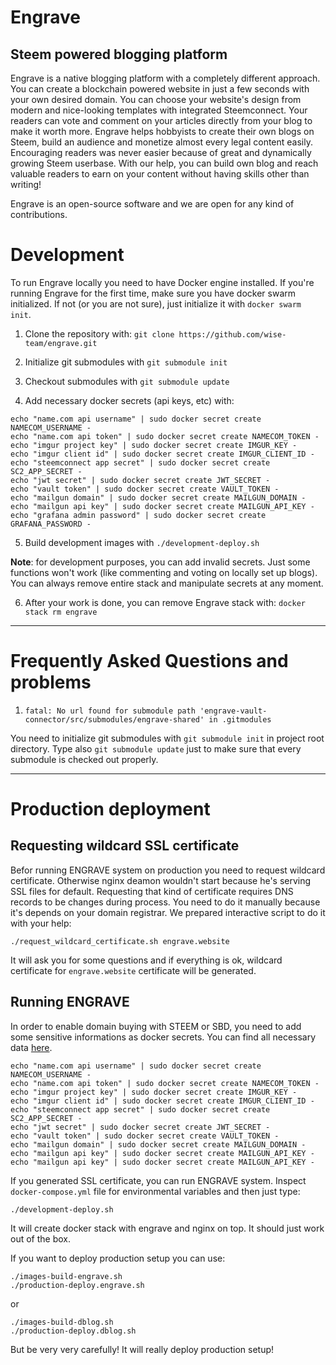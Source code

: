 # Engrave

## Steem powered blogging platform

Engrave is a native blogging platform with a completely different approach. You can create a blockchain powered website in just a few seconds with your own desired domain. You can choose your website's design from modern and nice-looking templates with integrated Steemconnect. Your readers can vote and comment on your articles directly from your blog to make it worth more. Engrave helps hobbyists to create their own blogs on Steem, build an audience and monetize almost every legal content easily. Encouraging readers was never easier because of great and dynamically growing Steem userbase. With our help, you can build own blog and reach valuable readers to earn on your content without having skills other than writing!

Engrave is an open-source software and we are open for any kind of contributions. 

# Development

To run Engrave locally you need to have Docker engine installed. If you're running Engrave for the first time, make sure you have docker swarm initialized. If not (or you are not sure), just initialize it with `docker swarm init`.

1. Clone the repository with: `git clone https://github.com/wise-team/engrave.git`

2. Initialize git submodules with `git submodule init`

3. Checkout submodules with `git submodule update`

4. Add necessary docker secrets (api keys, etc) with:

```
echo "name.com api username" | sudo docker secret create NAMECOM_USERNAME -
echo "name.com api token" | sudo docker secret create NAMECOM_TOKEN -
echo "imgur project key" | sudo docker secret create IMGUR_KEY -
echo "imgur client id" | sudo docker secret create IMGUR_CLIENT_ID -
echo "steemconnect app secret" | sudo docker secret create SC2_APP_SECRET -
echo "jwt secret" | sudo docker secret create JWT_SECRET -
echo "vault token" | sudo docker secret create VAULT_TOKEN -
echo "mailgun domain" | sudo docker secret create MAILGUN_DOMAIN -
echo "mailgun api key" | sudo docker secret create MAILGUN_API_KEY -
echo "grafana admin password" | sudo docker secret create GRAFANA_PASSWORD -
```

5. Build development images with `./development-deploy.sh`

**Note**: for development purposes, you can add invalid secrets. Just some functions won't work (like commenting and voting on locally set up blogs). You can always remove entire stack and manipulate secrets at any moment.

6. After your work is done, you can remove Engrave stack with: `docker stack rm engrave`

***

# Frequently Asked Questions and problems

1. ```fatal: No url found for submodule path 'engrave-vault-connector/src/submodules/engrave-shared' in .gitmodules```
 
You need to initialize git submodules with `git submodule init` in project root directory. Type also `git submodule update` just to make sure that every submodule is checked out properly.

***

# Production deployment

## Requesting wildcard SSL certificate

Befor running ENGRAVE system on production you need to request wildcard certificate. Otherwise nginx deamon wouldn't start because he's serving SSL files for default. Requesting that kind of certificate requires DNS records to be changes during process. You need to do it manually because it's depends on your domain registrar. We prepared interactive script to do it with your help:

`./request_wildcard_certificate.sh engrave.website`

It will ask you for some questions and if everything is ok, wildcard certificate for `engrave.website` certificate will be generated.

## Running ENGRAVE

In order to enable domain buying with STEEM or SBD, you need to add some sensitive informations as docker secrets. You can find all necessary data [here](https://www.name.com/account/settings/api).

```
echo "name.com api username" | sudo docker secret create NAMECOM_USERNAME -
echo "name.com api token" | sudo docker secret create NAMECOM_TOKEN -
echo "imgur project key" | sudo docker secret create IMGUR_KEY -
echo "imgur client id" | sudo docker secret create IMGUR_CLIENT_ID -
echo "steemconnect app secret" | sudo docker secret create SC2_APP_SECRET -
echo "jwt secret" | sudo docker secret create JWT_SECRET -
echo "vault token" | sudo docker secret create VAULT_TOKEN -
echo "mailgun domain" | sudo docker secret create MAILGUN_DOMAIN -
echo "mailgun api key" | sudo docker secret create MAILGUN_API_KEY -
echo "mailgun api key" | sudo docker secret create MAILGUN_API_KEY -
```

If you generated SSL certificate, you can run ENGRAVE system. Inspect `docker-compose.yml` file for environmental variables and then just type:

`./development-deploy.sh`

It will create docker stack with engrave and nginx on top. It should just work out of the box. 

If you want to deploy production setup you can use:

```
./images-build-engrave.sh
./production-deploy.engrave.sh
```

or

```
./images-build-dblog.sh
./production-deploy.dblog.sh
```

But be very very carefully! It will really deploy production setup!
